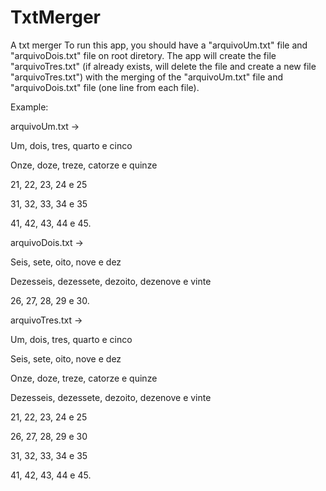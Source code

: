 # TxtMerger
A txt merger
To run this app, you should have a "arquivoUm.txt" file and "arquivoDois.txt" file on root diretory.
The app will create the file "arquivoTres.txt" (if already exists, will delete the file and create a new file "arquivoTres.txt") with the merging of the "arquivoUm.txt" file and "arquivoDois.txt" file (one line from each file).

Example:

arquivoUm.txt
->

Um, dois, tres, quarto e cinco

Onze, doze, treze, catorze e quinze

21, 22, 23, 24 e 25

31, 32, 33, 34 e 35

41, 42, 43, 44 e 45.



arquivoDois.txt
->

Seis, sete, oito, nove e dez

Dezesseis, dezessete, dezoito, dezenove e vinte

26, 27, 28, 29 e 30.



arquivoTres.txt
->

Um, dois, tres, quarto e cinco

Seis, sete, oito, nove e dez

Onze, doze, treze, catorze e quinze

Dezesseis, dezessete, dezoito, dezenove e vinte

21, 22, 23, 24 e 25

26, 27, 28, 29 e 30

31, 32, 33, 34 e 35

41, 42, 43, 44 e 45.


